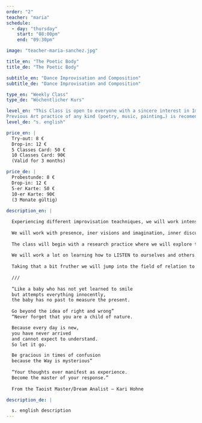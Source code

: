```yaml
---
order: "2"
teacher: "maria"
schedule:
  - day: "thursday"
    start: "08:00pm"
    end: "09:30pm"

image: "teacher-maria-sanchez.jpg"

title_en: "The Poetic Body"
title_de: "The Poetic Body"

subtitle_en: "Dance Improvisation and Composition"
subtitle_de: "Dance Improvisation and Composition"

type_en: "Weekly Class"
type_de: "Wöchentlicher Kurs"

level_en: "This Class is open to everyone with a sincere interest in Improvisation and Composition.  
Previous Art practice of any kind (poetry, music, painting…) is recomended as well as some movement experience."
level_de: "s. english"

price_en: |
  Try-out: 8 €  
  Drop-in: 12 €  
  5 Classes Card: 50 €  
  10 Classes Card: 90€  
  (Valid for 3 months)

price_de: |
  Probestunde: 8 €  
  Drop-in: 12 €  
  5-er Karte: 50 €  
  10-er Karte: 90€  
  (3 Monate gültig)
  
description_en: |

  Experiencing different improvisation teachniques, we will work intensively with the body and its ocean of expression, allowing the poetics of the body and it´s presence in motion to unfold; going a bit further on taking that into Compositions. Creating short pieces and “poems in movement” that are open to meaning  and interpretation. Unfolding suggestive landscapes and alive compositions.  
  
  We will work with presence, iner visions and imagination, inner discurse/speech, decision making, braveness, vulnerability, clarity of movement, musicality and present time awareness. Using tasks and excercises related to practices like Action Theatre, Instant Composition, Dance Improvisation, Creative Writing and Butoh.  
  
  The class will begin with a research practice where we will explore the possibilities of  movement and dynamics, expanding our movement vocabulary, visiting thought improvisation different qualities and choices; in order to make ourselves available and potencially free in HOW we move. Here we will work on expanding, rediscovering and experiencing the HOW and WHAT we are doing. Creating our own material and aknowledging it as a dynamic constantly changing  living  thing, that has its own life, detached from our identity.  
  
  We will work a lot on learning how to LISTEN to ourselves and others. We will practice being constantly in present time, ready and available, like a wild cat. Creating and choreographing, phrasing the movement in order to let the material speak up and dance it with joy.  
  
  Taking that a bit fruther we will jump into the field of relation to others, to ourselves, and to the material we are creating, or it´s being created. Working on duos, trios, and Group compositions as well as in Solos. Taking the whole work to serve the composition, and letting it rip off you to serve the poetry and the “third body” = The composition. Practicing WHERE and WHEN we do what we do, and noticing how time and space can be modified.  
  
  ///
  
  “Like a baby who has not yet learned to smile  
  but attempts everything innocently,  
  the baby has no past to measure the present.
  
  Go beyond the idea of right and wrong”  
  “Never forget that you are a child of nature.

  Because every day is new,  
  you have never arrived  
  and cannot expect to understand.  
  So let it go.  

  Be gracious in times of confusion  
  because the Way is mysterious“  
 
  “Your thoughts ever manifest as experience.  
  Become the master of your response.”    
  
  From the Taoist Master/Dream Analist – Kari Hohne

description_de: |

  s. english description
---
```

